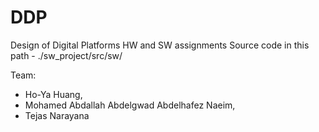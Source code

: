 # DDP
Design of Digital Platforms HW and SW assignments
Source code in this path - ./sw_project/src/sw/

Team:
- Ho-Ya Huang,	
- Mohamed Abdallah Abdelgwad Abdelhafez Naeim,
- Tejas Narayana	
